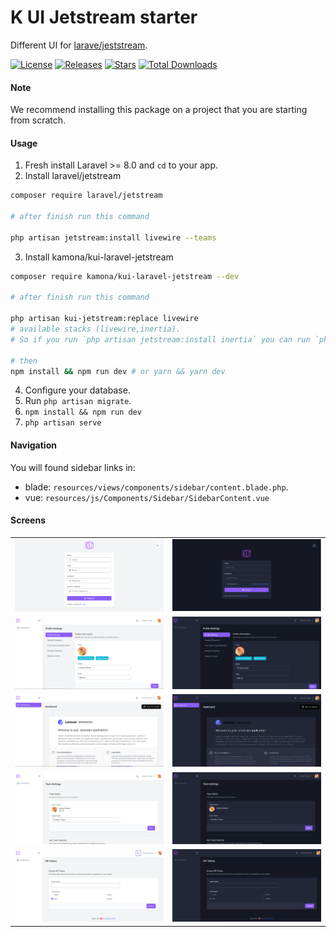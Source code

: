 # K UI Jetstream starter

Different UI for [larave/jeststream](https://github.com/laravel/jeststream).

[![License](https://img.shields.io/github/license/Kamona-WD/kui-laravel-jetstream)](https://github.com/Kamona-WD/kui-laravel-jetstream/blob/main/LICENSE.md)
[![Releases](https://img.shields.io/github/release/Kamona-WD/kui-laravel-jetstream)](https://github.com/Kamona-WD/kui-laravel-jetstream/releases)
[![Stars](https://img.shields.io/github/stars/Kamona-WD/kui-laravel-jetstream)](https://github.com/Kamona-WD/kui-laravel-jetstream/stargazers)
[![Total Downloads](https://img.shields.io/packagist/dt/kamona/kui-laravel-jetstream.svg)](https://packagist.org/packages/kamona/kui-laravel-jetstream)

#### Note

We recommend installing this package on a project that you are starting from scratch.

#### Usage

1. Fresh install Laravel >= 8.0 and `cd` to your app.
2. Install laravel/jetstream

```sh
composer require laravel/jetstream

# after finish run this command

php artisan jetstream:install livewire --teams
```

3. Install kamona/kui-laravel-jetstream

```sh
composer require kamona/kui-laravel-jetstream --dev

# after finish run this command

php artisan kui-jetstream:replace livewire
# available stacks (livewire,inertia).
# So if you run `php artisan jetstream:install inertia` you can run `php artisan kui-jetstream:replace inertia`

# then
npm install && npm run dev # or yarn && yarn dev
```

4. Configure your database.
5. Run `php artisan migrate`.
6. `npm install && npm run dev`
7. `php artisan serve`

#### Navigation

You will found sidebar links in:

- blade: `resources/views/components/sidebar/content.blade.php`.
- vue: `resources/js/Components/Sidebar/SidebarContent.vue`

#### Screens

|                                     |                                    |
| ----------------------------------- | ---------------------------------- |
| ![Shocase 1](screens/r-light.PNG)   | ![Shocase 7](screens/l-dark.PNG)   |
| ![Shocase 2](screens/p-light.PNG)   | ![Shocase 8](screens/p-dark.PNG)   |
| ![Shocase 2](screens/d-light.PNG)   | ![Shocase 8](screens/d-dark.PNG)   |
| ![Shocase 2](screens/t-light.PNG)   | ![Shocase 8](screens/t-dark.PNG)   |
| ![Shocase 2](screens/api-light.PNG) | ![Shocase 8](screens/api-dark.PNG) |
